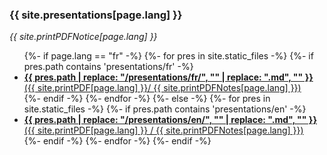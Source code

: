 ### {{ site.presentations[page.lang] }}

_{{ site.printPDFNotice[page.lang] }}_

<ul class="post-list">
{%- if page.lang == "fr" -%}
  {%- for pres in site.static_files -%}
    {%- if pres.path contains 'presentations/fr' -%}
    <li>
      <strong>
        <a target="_blank" href="presentation.html?markdown=fr/{{ pres.path | replace: "/presentations/fr/", ""  }}">
          {{ pres.path | replace: "/presentations/fr/", "" | replace: ".md", "" }}
        </a>
      </strong>
      <a target="_blank" href="presentation-pdf.html?markdown=en/{{ pres.path | replace: "/presentations/en/", ""  }}&print-pdf">
          ({{ site.printPDF[page.lang] }}/
      </a>
      <a target="_blank" href="presentation-pdf-notes.html?markdown=en/{{ pres.path | replace: "/presentations/en/", ""  }}&print-pdf">
          {{ site.printPDFNotes[page.lang] }})
      </a>
    </li>
    {%- endif -%}
  {%- endfor -%}
{%- else -%}
  {%- for pres in site.static_files -%}
    {%- if pres.path contains 'presentations/en' -%}
    <li>
      <strong>
        <a target="_blank" href="presentation.html?markdown=en/{{ pres.path | replace: "/presentations/en/", ""  }}">
          {{ pres.path | replace: "/presentations/en/", "" | replace: ".md", "" }}
        </a>
      </strong>
      <a target="_blank" href="presentation-pdf.html?markdown=en/{{ pres.path | replace: "/presentations/en/", ""  }}&print-pdf">
          ({{ site.printPDF[page.lang] }}
      </a>
      <a target="_blank" href="presentation-pdf-notes.html?markdown=en/{{ pres.path | replace: "/presentations/en/", ""  }}&print-pdf">
          / {{ site.printPDFNotes[page.lang] }})
      </a>
    </li>
    {%- endif -%}
  {%- endfor -%}
{%- endif -%}
</ul>